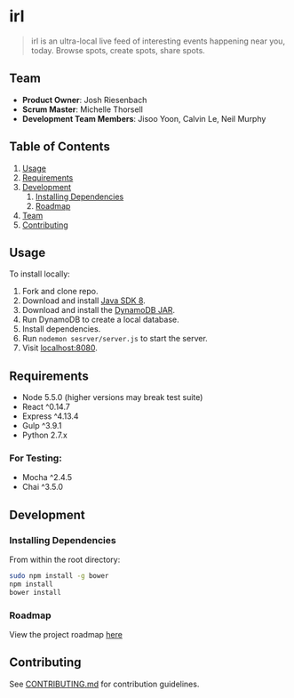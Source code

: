 # irl

> irl is an ultra-local live feed of interesting events happening near you, today.
> Browse spots, create spots, share spots.

## Team

  - __Product Owner__: Josh Riesenbach
  - __Scrum Master__: Michelle Thorsell
  - __Development Team Members__: Jisoo Yoon, Calvin Le, Neil Murphy

## Table of Contents

1. [Usage](#Usage)
1. [Requirements](#requirements)
1. [Development](#development)
    1. [Installing Dependencies](#installing-dependencies)
    1. [Roadmap](#roadmap)
1. [Team](#team)
1. [Contributing](#contributing)

## Usage

To install locally:

1. Fork and clone repo.
1. Download and install [Java SDK 8](http://www.oracle.com/technetwork/java/javase/downloads/jdk8-downloads-2133151.html).
1. Download and install the [DynamoDB JAR](http://docs.aws.amazon.com/amazondynamodb/latest/developerguide/Tools.DynamoDBLocal.html).
1. Run DynamoDB to create a local database.
1. Install dependencies.
1. Run `nodemon sesrver/server.js` to start the server.
1. Visit [localhost:8080](localhost:8080).

## Requirements

- Node 5.5.0 (higher versions may break test suite)
- React ^0.14.7
- Express ^4.13.4
- Gulp ^3.9.1
- Python 2.7.x

### For Testing:
- Mocha ^2.4.5
- Chai ^3.5.0

## Development

### Installing Dependencies

From within the root directory:

```sh
sudo npm install -g bower
npm install
bower install
```

### Roadmap

View the project roadmap [here](https://github.com/hrr12MYLTR/thesis/issues)


## Contributing

See [CONTRIBUTING.md](CONTRIBUTING.md) for contribution guidelines.
